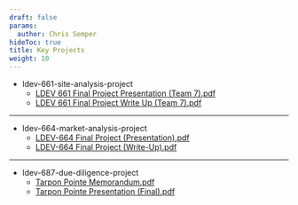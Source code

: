 ```yaml
---
draft: false
params:
  author: Chris Semper 
hideToc: true
title: Key Projects 
weight: 10
---
```


- ldev-661-site-analysis-project 
  - [LDEV 661 Final Project Presentation (Team 7).pdf](https://killakam3084.github.io/semper/assets/2-dropdowns/academics/4-key-projects/ldev-661-site-analysis-project/LDEV%20661%20Final%20Project%20Presentation%20(Team%207).pdf)
  - [LDEV 661 Final Project Write Up (Team 7).pdf](https://killakam3084.github.io/semper/assets/2-dropdowns/academics/4-key-projects/ldev-661-site-analysis-project/LDEV%20661%20Final%20Project%20Write%20Up%20(Team%207).pdf)
---
- ldev-664-market-analysis-project 
  - [LDEV-664 Final Project (Presentation).pdf](https://killakam3084.github.io/semper/assets/2-dropdowns/academics/4-key-projects/ldev-664-market-analysis-project/LDEV-664%20Final%20Project%20(Presentation).pdf)
  - [LDEV-664 Final Project (Write-Up).pdf](https://killakam3084.github.io/semper/assets/2-dropdowns/academics/4-key-projects/ldev-664-market-analysis-project/LDEV-664%20Final%20Project%20(Write-Up).pdf)
---
- ldev-687-due-diligence-project 
  - [Tarpon Pointe Memorandum.pdf](https://killakam3084.github.io/semper/assets/2-dropdowns/academics/4-key-projects/ldev-687-due-diligence-project/Tarpon%20Pointe%20Memorandum.pdf)
  - [Tarpon Pointe Presentation (Final).pdf](https://killakam3084.github.io/semper/assets/2-dropdowns/academics/4-key-projects/ldev-687-due-diligence-project/Tarpon%20Pointe%20Presentation%20(Final).pdf)